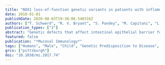 ```yaml
---
title: "NOX1 loss-of-function genetic variants in patients with inflammatory bowel disease"
date: 2018-01-01
publishDate: 2020-08-03T19:38:06.540316Z
authors: ["T. Schwerd", "R. V. Bryant", "S. Pandey", "M. Capitani", "L. Meran", "J.-B. Cazier", "J. Jung", "K. Mondal", "M. Parkes", "C. G. Mathew", "K. Fiedler", "D. J. McCarthy", "WGS500 Consortium", "Oxford IBD cohort study investigators", "COLORS in IBD group investigators", "UK IBD Genetics Consortium", "P. B. Sullivan", "A. Rodrigues", "S. P. L. Travis", "C. Moore", "J. Sambrook", "W. H. Ouwehand", "D. J. Roberts", "J. Danesh", "INTERVAL Study", "R. K. Russell", "D. C. Wilson", "J. R. Kelsen", "R. Cornall", "L. A. Denson", "S. Kugathasan", "U. G. Knaus", "E. G. Serra", "C. A. Anderson", "R. H. Duerr", "D. Pb McGovern", "J. Cho", "F. Powrie", "V. Sw Li", "A. M. Muise", "H. H. Uhlig"]
publication_types: ["2"]
abstract: "Genetic defects that affect intestinal epithelial barrier function can present with very early-onset inflammatory bowel disease (VEOIBD). Using whole-genome sequencing, a novel hemizygous defect in NOX1 encoding NAPDH oxidase 1 was identified in a patient with ulcerative colitis-like VEOIBD. Exome screening of 1,878 pediatric patients identified further seven male inflammatory bowel disease (IBD) patients with rare NOX1 mutations. Loss-of-function was validated in p.N122H and p.T497A, and to a lesser degree in p.Y470H, p.R287Q, p.I67M, p.Q293R as well as the previously described p.P330S, and the common NOX1 SNP p.D360N (rs34688635) variant. The missense mutation p.N122H abrogated reactive oxygen species (ROS) production in cell lines, ex vivo colonic explants, and patient-derived colonic organoid cultures. Within colonic crypts, NOX1 constitutively generates a high level of ROS in the crypt lumen. Analysis of 9,513 controls and 11,140 IBD patients of non-Jewish European ancestry did not reveal an association between p.D360N and IBD. Our data suggest that loss-of-function variants in NOX1 do not cause a Mendelian disorder of high penetrance but are a context-specific modifier. Our results implicate that variants in NOX1 change brush border ROS within colonic crypts at the interface between the epithelium and luminal microbes."
featured: false
publication: "*Mucosal Immunology*"
tags: ["Humans", "Male", "Child", "Genetic Predisposition to Disease", "Polymorphism", "Single Nucleotide", "Animals", "Genotype", "Mice", "Child", "Preschool", "Colon", "Genes", "Modifier", "Genetic Association Studies", "Genome", "High-Throughput Nucleotide Sequencing", "Host-Pathogen Interactions", "Inflammatory Bowel Diseases", "Mice", "Inbred C57BL", "Mutation", "Missense", "NADPH Oxidase 1", "Reactive Oxygen Species", "Inflammatory Bowel Diseases/*genetics", "*Genotype", "Colon/*physiology", "Genes", "Modifier/*genetics", "Mutation", "Missense/genetics", "NADPH Oxidase 1/*genetics", "Reactive Oxygen Species/metabolism"]
grcs: ["pittsburgh"]
doi: "10.1038/mi.2017.74"
---
```


